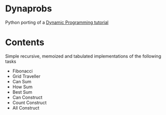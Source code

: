 # Dynaprobs
Python porting of a [Dynamic Programming tutorial](https://www.youtube.com/watch?v=oBt53YbR9Kk&t=9382s)

# Contents
Simple recursive, memoized and tabulated implementations of the following tasks
- Fibonacci
- Grid Traveller
- Can Sum
- How Sum
- Best Sum
- Can Construct
- Count Construct
- All Construct